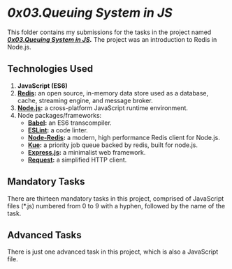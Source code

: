 # ___0x03.Queuing System in JS___
This folder contains my submissions for the tasks in the project named ___[0x03.Queuing System in JS](https://intranet.alxswe.com/projects/1245).___ The project was an introduction to Redis in Node.js.

## Technologies Used
1. **JavaScript (ES6)**
2. **[Redis](https://redis.io):** an open source, in-memory data store used as a database, cache, streaming engine, and message broker.
3. **[Node.js](https://nodejs.org/en):** a cross-platform JavaScript runtime environment.
4. Node packages/frameworks:
    * **[Babel](https://babeljs.io):** an ES6 transcompiler.
    * **[ESLint](https://eslint.org):** a code linter.
    * **[Node-Redis](https://github.com/redis/node-redis):**  a modern, high performance Redis client for Node.js.
    * **[Kue](https://github.com/Automattic/kue):** a priority job queue backed by redis, built for node.js.
    * **[Express.js](https://expressjs.com):** a minimalist web framework.
    * **[Request](https://www.npmjs.com/package/request):** a simplified HTTP client.

## Mandatory Tasks
There are thirteen mandatory tasks in this project, comprised of JavaScript files (*.js) numbered from 0 to 9 with a hyphen, followed by the name of the task.

## Advanced Tasks
There is just one advanced task in this project, which is also a JavaScript file.
